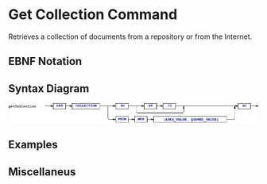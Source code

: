 # Get Collection Command
Retrieves a collection of documents from a repository or from the Internet.


## EBNF Notation


## Syntax Diagram
![GetCollection Command Syntax!](/languageSpecification/assets/rules/getCollection.png "GET COLLECTION Syntax Diagram") 


## Examples


## Miscellaneus
